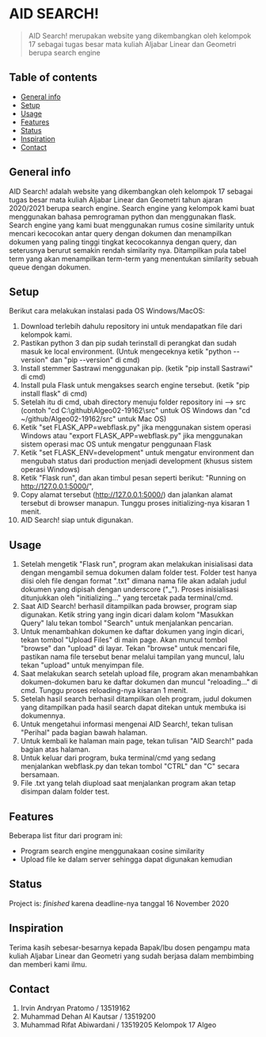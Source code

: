 # AID SEARCH!
> AID Search! merupakan website yang dikembangkan oleh kelompok 17 sebagai tugas besar mata kuliah Aljabar Linear dan Geometri berupa search engine

## Table of contents
* [General info](#general-info)
* [Setup](#setup)
* [Usage](#usage)
* [Features](#features)
* [Status](#status)
* [Inspiration](#inspiration)
* [Contact](#contact)

## General info
AID Search! adalah website yang dikembangkan oleh kelompok 17 sebagai tugas besar mata kuliah Aljabar Linear dan Geometri tahun ajaran 2020/2021 berupa search engine. Search engine yang kelompok kami buat menggunakan bahasa pemrograman python dan menggunakan flask. Search engine yang kami buat menggunakan rumus cosine similarity untuk mencari kecocokan antar query dengan dokumen dan menampilkan dokumen yang paling tinggi tingkat kecocokannya dengan query, dan seterusnya berurut semakin rendah similarity nya. Ditampilkan pula tabel term yang akan menampilkan term-term yang menentukan similarity sebuah queue dengan dokumen.



## Setup
Berikut cara melakukan instalasi pada OS Windows/MacOS:
1. Download terlebih dahulu repository ini untuk mendapatkan file dari kelompok kami.
2. Pastikan python 3 dan pip sudah terinstall di perangkat dan sudah masuk ke local environment. (Untuk mengeceknya ketik "python --version" dan "pip --version" di cmd)
3. Install stemmer Sastrawi menggunakan pip. (ketik "pip install Sastrawi" di cmd)
4. Install pula Flask untuk mengakses search engine tersebut. (ketik "pip install flask" di cmd)
5. Setelah itu di cmd, ubah directory menuju folder repository ini --> src (contoh "cd C:\github\Algeo02-19162\src" untuk OS Windows dan "cd ~/github/Algeo02-19162/src" untuk Mac OS)
6. Ketik "set FLASK_APP=webflask.py" jika menggunakan sistem operasi Windows atau "export FLASK_APP=webflask.py" jika menggunakan sistem operasi mac OS untuk mengatur penggunaan Flask
7. Ketik "set FLASK_ENV=development" untuk mengatur environment dan mengubah status dari production menjadi development (khusus sistem operasi Windows)
8. Ketik "Flask run", dan akan timbul pesan seperti berikut: "Running on http://127.0.0.1:5000/",
9. Copy alamat tersebut (http://127.0.0.1:5000/) dan jalankan alamat tersebut di browser manapun. Tunggu proses initializing-nya kisaran 1 menit.
10. AID Search! siap untuk digunakan.

## Usage
1. Setelah mengetik "Flask run", program akan melakukan inisialisasi data dengan mengambil semua dokumen dalam folder test. Folder test hanya diisi oleh file dengan format ".txt" dimana nama file akan adalah judul dokumen yang dipisah dengan underscore ("\_"). Proses inisialisasi ditunjukkan oleh "initializing..." yang tercetak pada terminal/cmd.
2. Saat AID Search! berhasil ditampilkan pada browser, program siap digunakan. Ketik string yang ingin dicari dalam kolom "Masukkan Query" lalu tekan tombol "Search" untuk menjalankan pencarian.
3. Untuk menambahkan dokumen ke daftar dokumen yang ingin dicari, tekan tombol "Upload Files" di main page. Akan muncul tombol "browse" dan "upload" di layar. Tekan "browse" untuk mencari file, pastikan nama file tersebut benar melalui tampilan yang muncul, lalu tekan "upload" untuk menyimpan file.
4. Saat melakukan search setelah upload file, program akan menambahkan dokumen-dokumen baru ke daftar dokumen dan muncul "reloading..." di cmd. Tunggu proses reloading-nya kisaran 1 menit.
5. Setelah hasil search berhasil ditampilkan oleh program, judul dokumen yang ditampilkan pada hasil search dapat ditekan untuk membuka isi dokumennya.
6. Untuk mengetahui informasi mengenai AID Search!, tekan tulisan "Perihal" pada bagian bawah halaman.
7. Untuk kembali ke halaman main page, tekan tulisan "AID Search!" pada bagian atas halaman.
8. Untuk keluar dari program, buka terminal/cmd yang sedang menjalankan webflask.py dan tekan tombol "CTRL" dan "C" secara bersamaan.
9. File .txt yang telah diupload saat menjalankan program akan tetap disimpan dalam folder test.

## Features
Beberapa list fitur dari program ini:
* Program search engine menggunakaan cosine similarity
* Upload file ke dalam server sehingga dapat digunakan kemudian

## Status
Project is: _finished_ karena deadline-nya tanggal 16 November 2020

## Inspiration
Terima kasih sebesar-besarnya kepada Bapak/Ibu dosen pengampu mata kuliah Aljabar Linear dan Geometri yang sudah berjasa dalam membimbing dan memberi kami ilmu.

## Contact
1. Irvin Andryan Pratomo      / 13519162
2. Muhammad Dehan Al Kautsar  / 13519200
3. Muhammad Rifat Abiwardani  / 13519205
Kelompok 17 Algeo
